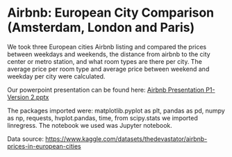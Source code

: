 # Airbnb: European City Comparison (Amsterdam, London and Paris)

We took three European cities Airbnb listing and compared the prices between weekdays and weekends, the distance from airbnb to the city center or metro station, and what room types are there per city. The average price per room type and average price between weekend and weekday per city were calculated.

Our powerpoint presentation can be found here: [Airbnb Presentation P1- Version 2.pptx](https://github.com/andrei-tabachk/team6-project-1/files/11195140/Airbnb.Presentation.P1-.Version.2.pptx)


The packages imported were: matplotlib.pyplot as plt, pandas as pd, numpy as np, requests, hvplot.pandas, time, from scipy.stats we imported linregress. 
The notebook we used was Jupyter notebook.

Data source: https://www.kaggle.com/datasets/thedevastator/airbnb-prices-in-european-cities
